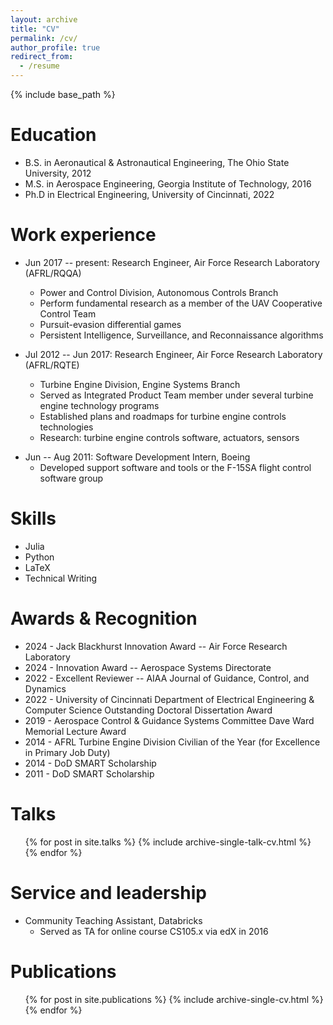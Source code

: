 ```yaml
---
layout: archive
title: "CV"
permalink: /cv/
author_profile: true
redirect_from:
  - /resume
---
```


{% include base_path %}

Education
======
* B.S. in Aeronautical & Astronautical Engineering, The Ohio State University, 2012
* M.S. in Aerospace Engineering, Georgia Institute of Technology, 2016
* Ph.D in Electrical Engineering, University of Cincinnati, 2022

Work experience
======
* Jun 2017 -- present: Research Engineer, Air Force Research Laboratory (AFRL/RQQA)
    * Power and Control Division, Autonomous Controls Branch
    * Perform fundamental research as a member of the UAV Cooperative Control Team
    * Pursuit-evasion differential games
    - Persistent Intelligence, Surveillance, and Reconnaissance algorithms

* Jul 2012 -- Jun 2017: Research Engineer, Air Force Research Laboratory (AFRL/RQTE)
    * Turbine Engine Division, Engine Systems Branch
    - Served as Integrated Product Team member under several turbine engine technology programs
    - Established plans and roadmaps for turbine engine controls technologies
    - Research: turbine engine controls software, actuators, sensors

- Jun -- Aug 2011: Software Development Intern, Boeing
    - Developed support software and tools or the F-15SA flight control software group

Skills
======
- Julia
- Python
- LaTeX
- Technical Writing

Awards & Recognition
======
- 2024 - Jack Blackhurst Innovation Award -- Air Force Research Laboratory
- 2024 - Innovation Award -- Aerospace Systems Directorate
- 2022 - Excellent Reviewer -- AIAA Journal of Guidance, Control, and Dynamics
- 2022 - University of Cincinnati Department of Electrical Engineering & Computer Science Outstanding Doctoral Dissertation Award
- 2019 - Aerospace Control & Guidance Systems Committee Dave Ward Memorial Lecture Award
- 2014 - AFRL Turbine Engine Division Civilian of the Year (for Excellence in Primary Job Duty)
- 2014 - DoD SMART Scholarship
- 2011 - DoD SMART Scholarship
  
Talks
======
  <ul>{% for post in site.talks %}
    {% include archive-single-talk-cv.html %}
  {% endfor %}</ul>
  
Service and leadership
======
* Community Teaching Assistant, Databricks
    - Served as TA for online course CS105.x via edX in 2016

Publications
======
  <ul>{% for post in site.publications %}
    {% include archive-single-cv.html %}
  {% endfor %}</ul>
